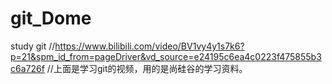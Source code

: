 # git_Dome
study git
//https://www.bilibili.com/video/BV1vy4y1s7k6?p=21&spm_id_from=pageDriver&vd_source=e24195c6ea4c0223f475855b3c6a726f
//上面是学习git的视频，用的是尚硅谷的学习资料。

